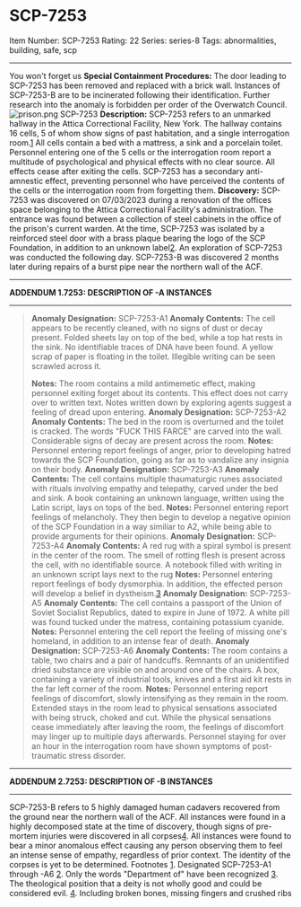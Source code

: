 # SCP-7253
Item Number: SCP-7253
Rating: 22
Series: series-8
Tags: abnormalities, building, safe, scp

---

You won't forget us
**Special Containment Procedures:** The door leading to SCP-7253 has been removed and replaced with a brick wall. Instances of SCP-7253-B are to be incinerated following their identification. Further research into the anomaly is forbidden per order of the Overwatch Council.
![prison.png](https://scp-wiki.wdfiles.com/local--files/scp-7253/prison.png)
SCP-7253
**Description:** SCP-7253 refers to an unmarked hallway in the Attica Correctional Facility, New York. The hallway contains 16 cells, 5 of whom show signs of past habitation, and a single interrogation room.[1](javascript:;) All cells contain a bed with a mattress, a sink and a porcelain toilet. Personnel entering one of the 5 cells or the interrogation room report a multitude of psychological and physical effects with no clear source. All effects cease after exiting the cells.
SCP-7253 has a secondary anti-amnestic effect, preventing personnel who have perceived the contents of the cells or the interrogation room from forgetting them.
**Discovery:** SCP-7253 was discovered on 07/03/2023 during a renovation of the offices space belonging to the Attica Correctional Facility's administration. The entrance was found between a collection of steel cabinets in the office of the prison's current warden. At the time, SCP-7253 was isolated by a reinforced steel door with a brass plaque bearing the logo of the SCP Foundation, in addition to an unknown label[2](javascript:;). An exploration of SCP-7253 was conducted the following day.
SCP-7253-B was discovered 2 months later during repairs of a burst pipe near the northern wall of the ACF.
* * *
**ADDENDUM 1.7253: DESCRIPTION OF -A INSTANCES**
* * *
> **Anomaly Designation:** SCP-7253-A1
> **Anomaly Contents:** The cell appears to be recently cleaned, with no signs of dust or decay present. Folded sheets lay on top of the bed, while a top hat rests in the sink. No identifiable traces of DNA have been found. A yellow scrap of paper is floating in the toilet. Illegible writing can be seen scrawled across it.  
> 
> **Notes:** The room contains a mild antimemetic effect, making personnel exiting forget about its contents. This effect does not carry over to written text. Notes written down by exploring agents suggest a feeling of dread upon entering.
> **Anomaly Designation:** SCP-7253-A2
> **Anomaly Contents:** The bed in the room is overturned and the toilet is cracked. The words "FUCK THIS FARCE" are carved into the wall. Considerable signs of decay are present across the room.
> **Notes:** Personnel entering report feelings of anger, prior to developing hatred towards the SCP Foundation, going as far as to vandalize any insignia on their body.
> **Anomaly Designation:** SCP-7253-A3
> **Anomaly Contents:** The cell contains multiple thaumaturgic runes associated with rituals involving empathy and telepathy, carved under the bed and sink. A book containing an unknown language, written using the Latin script, lays on tops of the bed.
> **Notes:** Personnel entering report feelings of melancholy. They then begin to develop a negative opinion of the SCP Foundation in a way similiar to A2, while being able to provide arguments for their opinions.
> **Anomaly Designation:** SCP-7253-A4
> **Anomaly Contents:** A red rug with a spiral symbol is present in the center of the room. The smell of rotting flesh is present across the cell, with no identifiable source. A notebook filled with writing in an unknown script lays next to the rug
> **Notes:** Personnel entering report feelings of body dysmorphia. In addition, the effected person will develop a belief in dystheism.[3](javascript:;)
> **Anomaly Designation:** SCP-7253-A5
> **Anomaly Contents:** The cell contains a passport of the Union of Soviet Socialist Republics, dated to expire in June of 1972. A white pill was found tucked under the matress, containing potassium cyanide.
> **Notes:** Personnel entering the cell report the feeling of missing one's homeland, in addition to an intense fear of death.
> **Anomaly Designation:** SCP-7253-A6
> **Anomaly Contents:** The room contains a table, two chairs and a pair of handcuffs. Remnants of an unidentified dried substance are visible on and around one of the chairs. A box, containing a variety of industrial tools, knives and a first aid kit rests in the far left corner of the room.
> **Notes:** Personnel entering report feelings of discomfort, slowly intensifying as they remain in the room. Extended stays in the room lead to physical sensations associated with being struck, choked and cut. While the physical sensations cease immediately after leaving the room, the feelings of discomfort may linger up to multiple days afterwards. Personnel staying for over an hour in the interrogation room have shown symptoms of post-traumatic stress disorder.
* * *
**ADDENDUM 2.7253: DESCRIPTION OF -B INSTANCES**
* * *
SCP-7253-B refers to 5 highly damaged human cadavers recovered from the ground near the northern wall of the ACF. All instances were found in a highly decomposed state at the time of discovery, though signs of pre-mortem injuries were discovered in all corpses[4](javascript:;). All instances were found to bear a minor anomalous effect causing any person observing them to feel an intense sense of empathy, regardless of prior context. The identity of the corpses is yet to be determined.
Footnotes
[1](javascript:;). Designated SCP-7253-A1 through -A6
[2](javascript:;). Only the words "Department of" have been recognized
[3](javascript:;). The theological position that a deity is not wholly good and could be considered evil.
[4](javascript:;). Including broken bones, missing fingers and crushed ribs